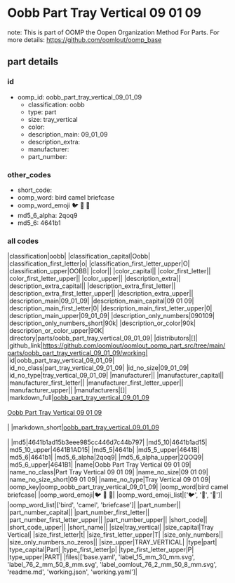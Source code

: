 # Oobb Part Tray Vertical 09 01 09  

note: This is part of OOMP the Oopen Organization Method For Parts. For more details: https://github.com/oomlout/oomp_base

##  part details





### id
* oomp_id: oobb_part_tray_vertical_09_01_09
  * classification: oobb
  * type: part
  * size: tray_vertical
  * color: 
  * description_main: 09_01_09
  * description_extra: 
  * manufacturer: 
  * part_number: 

### other_codes
* short_code: 
* oomp_word: bird camel briefcase
* oomp_word_emoji :bird: :camel: :briefcase:
* md5_6_alpha: 2qoq9
* md5_6: 4641b1

### all codes 
|classification|oobb|
|classification_capital|Oobb|
|classification_first_letter|o|
|classification_first_letter_upper|O|
|classification_upper|OOBB|
|color||
|color_capital||
|color_first_letter||
|color_first_letter_upper||
|color_upper||
|description_extra||
|description_extra_capital||
|description_extra_first_letter||
|description_extra_first_letter_upper||
|description_extra_upper||
|description_main|09_01_09|
|description_main_capital|09 01 09|
|description_main_first_letter|0|
|description_main_first_letter_upper|0|
|description_main_upper|09_01_09|
|description_only_numbers|090109|
|description_only_numbers_short|90k|
|description_or_color|90k|
|description_or_color_upper|90K|
|directory|parts/oobb_part_tray_vertical_09_01_09|
|distributors|[]|
|github_link|https://github.com/oomlout/oomlout_oomp_part_src/tree/main/parts/oobb_part_tray_vertical_09_01_09/working|
|id|oobb_part_tray_vertical_09_01_09|
|id_no_class|part_tray_vertical_09_01_09|
|id_no_size|09_01_09|
|id_no_type|tray_vertical_09_01_09|
|manufacturer||
|manufacturer_capital||
|manufacturer_first_letter||
|manufacturer_first_letter_upper||
|manufacturer_upper||
|manufacturers|[]|
|markdown_full|[oobb_part_tray_vertical_09_01_09](https://github.com/oomlout/oomlout_oomp_part_src/tree/main/parts/oobb_part_tray_vertical_09_01_09/working)<br>[](https://github.com/oomlout/oomlout_oomp_part_src/tree/main/parts/oobb_part_tray_vertical_09_01_09/working)<br>[Oobb Part Tray Vertical 09 01 09](https://github.com/oomlout/oomlout_oomp_part_src/tree/main/parts/oobb_part_tray_vertical_09_01_09/working)<br><br>|
|markdown_short|[oobb_part_tray_vertical_09_01_09](https://github.com/oomlout/oomlout_oomp_part_src/tree/main/parts/oobb_part_tray_vertical_09_01_09/working)<br><br>|
|md5|4641b1ad15b3eee985cc446d7c44b797|
|md5_10|4641b1ad15|
|md5_10_upper|4641B1AD15|
|md5_5|4641b|
|md5_5_upper|4641B|
|md5_6|4641b1|
|md5_6_alpha|2qoq9|
|md5_6_alpha_upper|2QOQ9|
|md5_6_upper|4641B1|
|name|Oobb Part Tray Vertical 09 01 09|
|name_no_class|Part Tray Vertical 09 01 09|
|name_no_size|09 01 09|
|name_no_size_short|09 01 09|
|name_no_type|Tray Vertical 09 01 09|
|oomp_key|oomp_oobb_part_tray_vertical_09_01_09|
|oomp_word|bird camel briefcase|
|oomp_word_emoji|:bird: :camel: :briefcase:|
|oomp_word_emoji_list|[':bird:', ':camel:', ':briefcase:']|
|oomp_word_list|['bird', 'camel', 'briefcase']|
|part_number||
|part_number_capital||
|part_number_first_letter||
|part_number_first_letter_upper||
|part_number_upper||
|short_code||
|short_code_upper||
|short_name||
|size|tray_vertical|
|size_capital|Tray Vertical|
|size_first_letter|t|
|size_first_letter_upper|T|
|size_only_numbers||
|size_only_numbers_no_zeros||
|size_upper|TRAY_VERTICAL|
|type|part|
|type_capital|Part|
|type_first_letter|p|
|type_first_letter_upper|P|
|type_upper|PART|
|files|['base.yaml', 'label_15_mm_30_mm.svg', 'label_76_2_mm_50_8_mm.svg', 'label_oomlout_76_2_mm_50_8_mm.svg', 'readme.md', 'working.json', 'working.yaml']|
